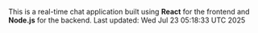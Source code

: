 This is a real-time chat application built using **React** for the frontend and **Node.js** for the backend.
Last updated: Wed Jul 23 05:18:33 UTC 2025
